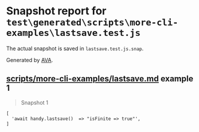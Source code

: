 # Snapshot report for `test\generated\scripts\more-cli-examples\lastsave.test.js`

The actual snapshot is saved in `lastsave.test.js.snap`.

Generated by [AVA](https://ava.li).

## [scripts/more-cli-examples/lastsave.md](../../../../../scripts/more-cli-examples/lastsave.md) example 1

> Snapshot 1

    [
      'await handy.lastsave()  => "isFinite => true"',
    ]
